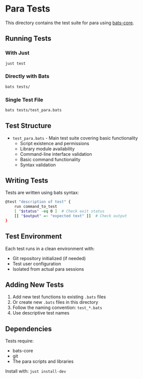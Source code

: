# Para Tests

This directory contains the test suite for para using [bats-core](https://github.com/bats-core/bats-core).

## Running Tests

### With Just
```bash
just test
```

### Directly with Bats
```bash
bats tests/
```

### Single Test File
```bash
bats tests/test_para.bats
```

## Test Structure

- `test_para.bats` - Main test suite covering basic functionality
  - Script existence and permissions
  - Library module availability
  - Command-line interface validation
  - Basic command functionality
  - Syntax validation

## Writing Tests

Tests are written using bats syntax:

```bash
@test "description of test" {
    run command_to_test
    [ "$status" -eq 0 ]  # Check exit status
    [[ "$output" =~ "expected text" ]]  # Check output
}
```

## Test Environment

Each test runs in a clean environment with:
- Git repository initialized (if needed)
- Test user configuration
- Isolated from actual para sessions

## Adding New Tests

1. Add new test functions to existing `.bats` files
2. Or create new `.bats` files in this directory
3. Follow the naming convention: `test_*.bats`
4. Use descriptive test names

## Dependencies

Tests require:
- bats-core
- git
- The para scripts and libraries

Install with: `just install-dev` 